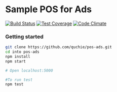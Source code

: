 # Sample POS for Ads
[![Build Status](https://travis-ci.org/quchie/pos-ads.svg?branch=master)](https://travis-ci.org/quchie/pos-ads)
[![Test Coverage](https://codeclimate.com/github/quchie/pos-ads/badges/coverage.svg)](https://codeclimate.com/github/quchie/pos-ads/coverage)
[![Code Climate](https://codeclimate.com/github/quchie/pos-ads/badges/gpa.svg)](https://codeclimate.com/github/quchie/pos-ads)
### Getting started
```bash
git clone https://github.com/quchie/pos-ads.git 
cd into pos-ads
npm install
npm start

# Open localhost:5000

#To run test
npm test
```
